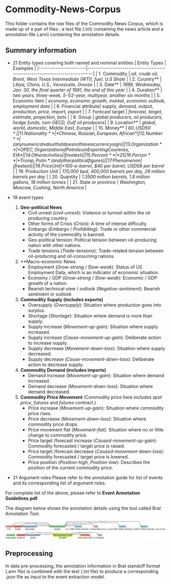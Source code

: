 # Commodity-News-Corpus

This folder contains the raw files of the Commodity News Corpus, which is made up of a pair of files : a text file (.txt) containing the news article and a annotation file (.ann) containing the annotation details.

## Summary information
- 21 Entity types covering both named and nominal entities
  |      Entity Types     |                                  Examples                                   |
  |-----------------------|-----------------------------------------------------------------------------|
  | 1. Commodity          | *oil, crude oil, Brent, West Texas Intermediate (WTI), fuel, U.S Shale*     | 
  | 2. Country**          | *Libya, China, U.S., Venezuela, Greeze*                                     |
  | 3. Date**             | *1998, Wednesday, Jan. 30, the final quarter of 1991, the end of this year* |
  | 4. Duration**         | *two years, three-week, 5-1/2-year, multiyear, another six months*          |
  | 5. Economic Item      | *economy, economic growth, market, economic outlook, employment data*       |
  | 6. Financial attribute| *supply, demand, output, production, price, import, export*                 |
  | 7. Forecast target    | *forecast, target, estimate, projection, bets*                              |
  | 8. Group              | *global producers, oil producers, hedge funds, non-OECD, Gulf oil producers*|
  | 9. Location**         | *global, world, domestic, Middle East, Europe*                              |
  | 10. Money**           | *$60, USD 50*                                                               |
  | 11. Nationality**     | *Chinese, Russian, European, African*                                       |
  | 12. Number**          | (any numerical value that does not have a currency sign)                    |
  | 13. Organization**    | *OPEC, Organization of Petroleum Exporting Countries, EIA*                  |
  | 14. Other activities  | (free text)                                                                 |
  | 15. Percent**         | *25%, 1.4 percent*                                                          |
  | 16. Person**          | *Trump, Putin* (and other political figures)                                |
  | 17. Phenomenon        | (free text)                                                                 |
  | 18. Price Unit        | *$100-a-barrel, $40 per barrel, USD58 per barrel*                           |
  | 19. Production Unit   | *170,000 bpd, 400,000 barrels per day, 29 million barrels per day*          |
  | 20. Quantity          | *1.3500 million barrels, 1.8 million gallons, 18 million tonnes*            |
  | 21. State or province | *Washington, Moscow, Cushing, North America*                                |
  
- 19 event types
  1. **Geo-political News**
      - Civil unrest (*civil-unrest*):  Violence or turmoil within the oil producing country.
      - Other forms of Crisis (*Crisis*): A time of intense difficulty. 
      - Embargo (*Embargo* / *Prohibiting*): Trade or other commercial activity of the commodity is banned.
      - Geo-political tension: Political tension between oil-producing nation with other nations. 
      - Trade tensions (*Trade-tensions*): Trade-related tension between oil-producing and oil-consuming nations. 
  2. **Macro-economic News
      - Employment (*Grow-strong* / *Slow-weak*): Status of US Employment Data, which is an indicator of economic situation. 
      - Economy / GDP (*Grow-strong* / *Slow-weak*): Economic / GDP growth of a nation.
      - Bearish technical view / outlook (*Negative-sentiment*): Bearish sentiment or outlook
  3. **Commodity Supply (includes exports)**
      - Oversupply (*Oversupply*): Situation where production goes into surplus.
      - Shortage (*Shortage*): Situation where demand is more than supply.
      - Supply increase (*Movement-up-gain*): Situation where supply increased.
      - Supply increase (*Cause-movement-up-gain*): Deliberate action to increase supply.
      - Supply decrease (*Movement-down-loss*): Situation where supply decreased.
      - Supply decrease (*Cause-movement-down-loss*): Deliberate action to decrease supply. 
  4. **Commodity Demand (includes imports)**
      - Demand increase (*Movement-up-gain*): Situation where demand increased.
      - Demand decrease (*Movement-down-loss*): Situation where demand decreased.
  5. **Commodity Price Movement** (Commodity price here includes *spot price*, *futures* and *futures contract*.)
      - Price increase (*Movement-up-gain*): Situation where commodity price rises.
      - Price decrease (*Movement-down-loss*): Situation where commodity price drops.
      - Price movement flat (*Movement-flat*): Situation where no or little change to commodity price.
      - Price target /forecast increase (*Caused-movement-up-gain*): Commodity forecasted / target price is raised.
      - Price target /forecast decrease (*Caused-movement-down-loss*): Commodity forecasted / target price is lowered.
      - Price position (*Position-high*, *Position-low*): Describes the position of the current commodity price.

- 21 Argument roles 
  Please refer to the annotation guide for list of events and its corresponding list of argument roles.

For complete list of the above, please refer to **Event Annotation Guidelines.pdf**.

The diagram below shows the annotation details using the tool called Brat Annotation Tool.

![Annotation](brat_annotation.png)


## Preprocessing
In data pre-processing, the annotation information in Brat standoff format (.ann file) is combined with the text (.txt file) to produce a corresponding .json file as input to the event extraction model.
